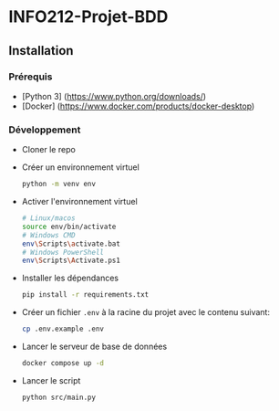 # INFO212-Projet-BDD

## Installation

### Prérequis

- [Python 3] (https://www.python.org/downloads/)
- [Docker] (https://www.docker.com/products/docker-desktop)

### Développement

- Cloner le repo
- Créer un environnement virtuel

  ```bash
  python -m venv env
  ```

- Activer l'environnement virtuel

  ```bash
  # Linux/macos
  source env/bin/activate
  # Windows CMD
  env\Scripts\activate.bat
  # Windows PowerShell
  env\Scripts\Activate.ps1
  ```

- Installer les dépendances

  ```bash
  pip install -r requirements.txt
  ```

- Créer un fichier `.env` à la racine du projet avec le contenu suivant:

  ```bash
  cp .env.example .env
  ```

- Lancer le serveur de base de données

  ```bash
  docker compose up -d
  ```

- Lancer le script

  ```bash
  python src/main.py
  ```
